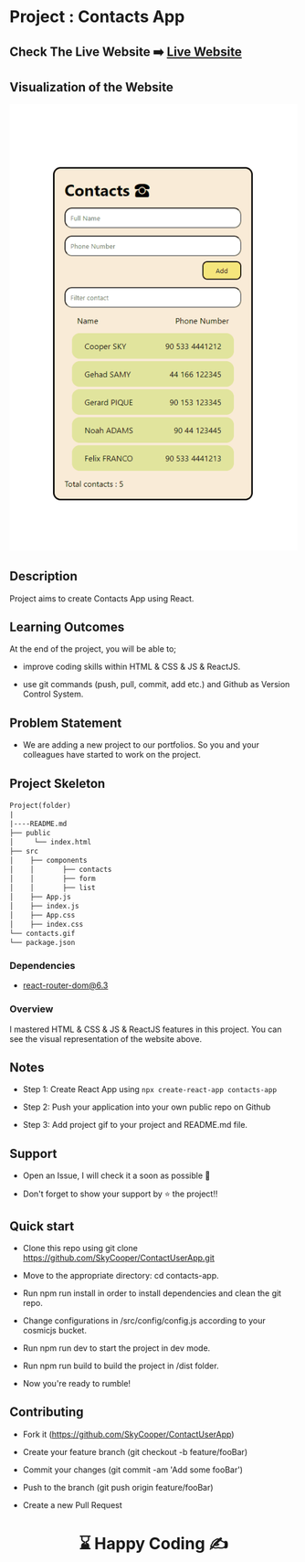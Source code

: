 # Project : Contacts App

## Check The Live Website ➡️ [Live Website](https://cooper-contacts.onrender.com/)

## Visualization of the Website

![Form](./coctacts.gif)

## Description

Project aims to create Contacts App using React.

## Learning Outcomes

At the end of the project, you will be able to;

- improve coding skills within HTML & CSS & JS & ReactJS.

- use git commands (push, pull, commit, add etc.) and Github as Version Control System.

## Problem Statement

- We are adding a new project to our portfolios. So you and your colleagues have started to work on the project.

## Project Skeleton

```
Project(folder)
|
|----README.md
├── public
│     └── index.html
├── src
│    ├── components
│    │       ├── contacts
│    │       ├── form
│    │       ├── list
│    ├── App.js
│    ├── index.js
│    ├── App.css
│    ├── index.css
└── contacts.gif
└── package.json
```

### Dependencies

- react-router-dom@6.3

### Overview

I mastered HTML & CSS & JS & ReactJS features in this project.
You can see the visual representation of the website above.

## Notes

- Step 1: Create React App using `npx create-react-app contacts-app`

- Step 2: Push your application into your own public repo on Github

- Step 3: Add project gif to your project and README.md file.


## Support
- Open an Issue, I will check it a soon as possible 👀

- Don't forget to show your support by  ⭐ the project!!


## Quick start

- Clone this repo using git clone https://github.com/SkyCooper/ContactUserApp.git

- Move to the appropriate directory: cd contacts-app.

- Run npm run install in order to install dependencies and clean the git repo.

- Change configurations in /src/config/config.js according to your cosmicjs bucket.

- Run npm run dev to start the project in dev mode.

- Run npm run build to build the project in /dist folder.

- Now you're ready to rumble!

## Contributing

- Fork it (https://github.com/SkyCooper/ContactUserApp)

- Create your feature branch (git checkout -b feature/fooBar)

- Commit your changes (git commit -am 'Add some fooBar')

- Push to the branch (git push origin feature/fooBar)

- Create a new Pull Request


# <center> ⌛ Happy Coding ✍ </center>
